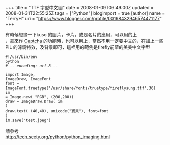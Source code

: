 +++
title = "TTF 字型中文圖"
date = 2008-01-09T06:49:00Z
updated = 2008-01-31T22:55:25Z
tags = ["Python"]
blogimport = true 
[author]
	name = "TerryH"
	uri = "https://www.blogger.com/profile/00198432946574471177"
+++

有時候想畫一下kuso 的圖片，卡片，或是名片的應用，可以用的上<br />，拿來作 <a href="http://en.wikipedia.org/wiki/Captcha">Captcha</a> 的功能時，也可以用上，當然不用一定要中文的，在加上一些 PIL 的濾鏡特效，及背景即可，這裡用的範例是firefly前輩的美美中文字型<br /><code><br />#!/usr/bin/env python<br /># -*- encoding: utf-8 -*-<br /><br />import Image, ImageDraw, ImageFont<br />font = ImageFont.truetype('/usr/share/fonts/truetype/fireflysung.ttf',36)<br />im = Image.new( "RGB", (200,200))<br />draw = ImageDraw.Draw( im )<br />draw.text( (40,40), unicode("寶貝"), font=font )<br />im.save("test.jpeg")<br /></code><br />請參考<br /><a href="http://tech.seety.org/python/python_imaging.html">http://tech.seety.org/python/python_imaging.html</a>
